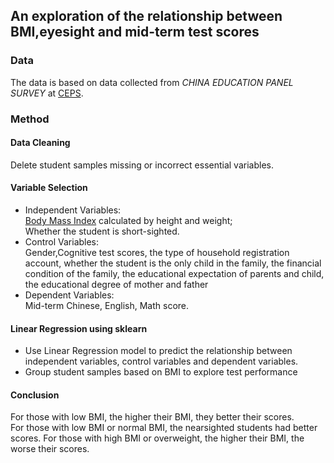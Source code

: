 ## An exploration of the relationship between BMI,eyesight and mid-term test scores
### Data
The data is based on data collected from _CHINA EDUCATION PANEL SURVEY_ at [CEPS](http://ceps.ruc.edu.cn/English/Home.htm).
### Method
#### Data Cleaning
Delete student samples missing or incorrect essential variables.
#### Variable Selection
- Independent Variables: <br>
[Body Mass Index](https://zh.wikipedia.org/zh-cn/%E8%BA%AB%E9%AB%98%E9%AB%94%E9%87%8D%E6%8C%87%E6%95%B8) calculated by 
height and weight;<br>
Whether the student is short-sighted.
- Control Variables: <br>
Gender,Cognitive test scores, the type of household registration account,
whether the student is the only child in the family, the financial condition of the family,
the educational expectation of parents and child, the educational degree of mother and father <br>
- Dependent Variables: <br>
Mid-term Chinese, English, Math score.
#### Linear Regression using sklearn
- Use Linear Regression model to predict the relationship between independent
variables, control variables and dependent variables.
- Group student samples based on BMI to explore test performance
#### Conclusion
For those with low BMI, the higher their BMI, they better their scores.  
For those with low BMI or normal BMI, the nearsighted students had better scores.
For those with high BMI or overweight, the higher their BMI, the worse their scores.
